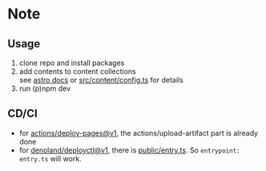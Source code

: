 # Note

## Usage

1. clone repo and install packages
2. add contents to content collections<br>
   see [astro docs](https://docs.astro.build/en/guides/content-collections/) or [src/content/config.ts](./src/content/config.ts) for details
3. run (p)npm dev

## CD/CI

- for [actions/deploy-pages@v1](https://github.com/actions/deploy-pages), the actions/upload-artifact part is already done
- for [denoland/deployctl@v1](https://deno.com/deploy/docs/deployctl#deployctl-github-action), there is [public/entry.ts](./public/entry.ts). So `entrypoint: entry.ts` will work.
